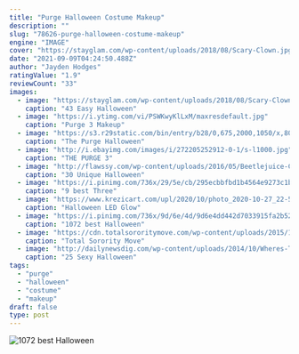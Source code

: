 ```yaml
---
title: "Purge Halloween Costume Makeup"
description: ""
slug: "78626-purge-halloween-costume-makeup"
engine: "IMAGE"
cover: "https://stayglam.com/wp-content/uploads/2018/08/Scary-Clown.jpg"
date: "2021-09-09T04:24:50.488Z"
author: "Jayden Hodges"
ratingValue: "1.9"
reviewCount: "33"
images:
  - image: "https://stayglam.com/wp-content/uploads/2018/08/Scary-Clown.jpg"
    caption: "43 Easy Halloween"
  - image: "https://i.ytimg.com/vi/PSWKwyKlLxM/maxresdefault.jpg"
    caption: "Purge 3 Makeup"
  - image: "https://s3.r29static.com/bin/entry/b28/0,675,2000,1050/x,80/2038792/image.jpg"
    caption: "The Purge Halloween"
  - image: "http://i.ebayimg.com/images/i/272205252912-0-1/s-l1000.jpg"
    caption: "THE PURGE 3"
  - image: "http://flawssy.com/wp-content/uploads/2016/05/Beetlejuice-Couples-Costume-Idea.jpg"
    caption: "30 Unique Halloween"
  - image: "https://i.pinimg.com/736x/29/5e/cb/295ecbbfbd1b4564e9273c1ba08339e7--three-blind-mice-costume-diy-halloween.jpg"
    caption: "9 best Three"
  - image: "https://www.krezicart.com/upl/2020/10/photo_2020-10-27_22-53-11.jpg"
    caption: "Halloween LED Glow"
  - image: "https://i.pinimg.com/736x/9d/6e/4d/9d6e4dd442d7033915fa2b522544867a--purge-couple-costume.jpg"
    caption: "1072 best Halloween"
  - image: "https://cdn.totalsororitymove.com/wp-content/uploads/2015/11/4a2d5f3e7f61a851fe7a59573ac8b08e-969x1024.jpg"
    caption: "Total Sorority Move"
  - image: "http://dailynewsdig.com/wp-content/uploads/2014/10/Wheres-The-Fire-Costume.jpg"
    caption: "25 Sexy Halloween"
tags:
  - "purge"
  - "halloween"
  - "costume"
  - "makeup"
draft: false
type: post
---
```



![1072 best Halloween](https://i.pinimg.com/736x/9d/6e/4d/9d6e4dd442d7033915fa2b522544867a--purge-couple-costume.jpg "1072 best Halloween")


<!--inArticleAds-->

<!--galleryOne-->


<!--inArticleAds-->

<!--galleryTwo-->


<!--galleryThree-->

